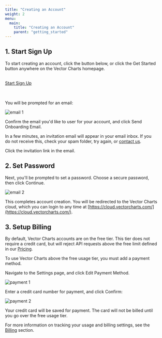 ```yaml
---
title: "Creating an Account"
weight: 2
menu:
  main:
    title: "Creating an Account"
    parent: "getting_started"
---
```


## 1. Start Sign Up

To start creating an account, click the button below, or click the Get Started button anywhere on the Vector Charts homepage. 

<br/>
<a id="sign-up-button" href="https://cloud.vectorcharts.com/start-register" target="_blank">Start Sign Up</a>
<br/>
<br/>
<br/>

You will be prompted for an email:

![email 1](/img/signup1.png)

Confirm the email you'd like to user for your account, and click Send Onboarding Email.

In a few minutes, an invitation email will appear in your email inbox. If you do not receive this, check your spam folder, try again, or [contact us](https://vectorcharts.com/contact-us/).

Click the invitation link in the email.

## 2. Set Password

Next, you'll be prompted to set a password. Choose a secure password, then click Continue.

![email 2](/img/signup2.png)

This completes account creation. You will be redirected to the Vector Charts cloud, which you can login to any time at [https://cloud.vectorcharts.com/](https://cloud.vectorcharts.com/).

## 3. Setup Billing

By default, Vector Charts accounts are on the free tier. This tier does not require a credit card, but will reject API requests above the free limit defined in our [Pricing](https://vectorcharts.com/pricing/).


To use Vector Charts above the free usage tier, you must add a payment method.

Navigate to the Settings page, and click Edit Payment Method.

![payment 1](/img/payment1.png)

Enter a credit card number for payment, and click Confirm:

![payment 2](/img/payment2.png)

Your credit card will be saved for payment. The card will not be billed until you go over the free usage tier.

For more information on tracking your usage and billing settings, see the [Billing](/getting-started/billing/) section.